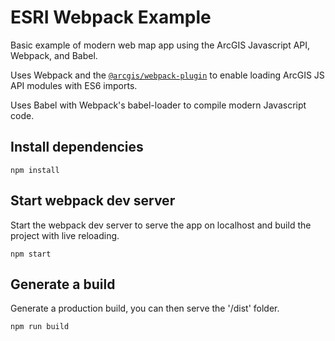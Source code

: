 # ESRI Webpack Example

Basic example of modern web map app using the ArcGIS Javascript API, Webpack, and Babel.

Uses Webpack and the [`@arcgis/webpack-plugin`](https://github.com/esri/arcgis-webpack-plugin) to 
enable loading ArcGIS JS API modules with ES6 imports.

Uses Babel with Webpack's babel-loader to compile modern Javascript code.

## Install dependencies

```
npm install
```

## Start webpack dev server

Start the webpack dev server to serve the app on localhost and build the 
project with live reloading.

```
npm start
```


## Generate a build 

Generate a production build, you can then serve the '/dist' folder.

```
npm run build
```